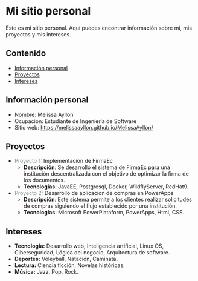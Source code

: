 # Mi sitio personal
Este es mi sitio personal. Aquí puedes encontrar información sobre mí, mis
proyectos y mis intereses.
## Contenido
* [Información personal](#información-personal)
* [Proyectos](#proyectos)
* [Intereses](#intereses)
## Información personal
* Nombre: Melissa Ayllon
* Ocupación: Estudiante de Ingeniería de Software
* Sitio web: https://melissaayllon.github.io/MelissaAyllon/
## Proyectos
* <span style="color:#7F8C8D">Proyecto 1:</span> Implementación de FirmaEc
    - **Descripción**: Se desarrolló el sistema de FirmaEc para una institución descentralizada con el objetivo de optimizar la firma de los documentos.
    - **Tecnologías**: JavaEE, Postgresql, Docker, WildflyServer, RedHat9.
* <span style="color:#7F8C8D">Proyecto 2:</span> Desarrollo de aplicacion de compras en PowerApps
    - **Descripción**: Este sistema permite a los clientes realizar solicitudes de compras siguiendo el flujo establecido por una institución.
    - **Tecnologías**: Microsoft PowerPlataform, PowerApps, Html, CSS.
## Intereses
- **Tecnología:** Desarrollo web, Inteligencia artificial, Linux OS, Ciberseguridad, Lógica del negocio, Arquitectura de software.
- **Deportes:** Voleyball, Natación, Caminata.
- **Lectura:** Ciencia ficción, Novelas históricas.
- **Música:** Jazz, Pop, Rock.